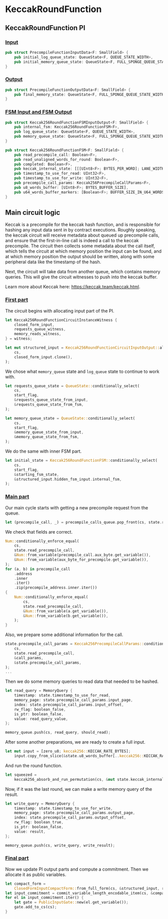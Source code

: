 # KeccakRoundFunction

## KeccakRoundFunction PI

### [Input](https://github.com/ZKAmoeba-Micro/micro-zkevm_circuits/blob/main/src/fsm_input_output/circuit_inputs/main_vm.rs#L9)

```rust
pub struct PrecompileFunctionInputData<F: SmallField> {
    pub initial_log_queue_state: QueueState<F, QUEUE_STATE_WIDTH>,
    pub initial_memory_queue_state: QueueState<F, FULL_SPONGE_QUEUE_STATE_WIDTH>,
}
```

### [Output](https://github.com/ZKAmoeba-Micro/micro-zkevm_circuits/blob/main/src/base_structures/precompile_input_outputs/mod.rs#L42)

```rust
pub struct PrecompileFunctionOutputData<F: SmallField> {
    pub final_memory_state: QueueState<F, FULL_SPONGE_QUEUE_STATE_WIDTH>,
}
```

### [FSM Input and FSM Output](https://github.com/ZKAmoeba-Micro/micro-zkevm_circuits/blob/main/src/keccak256_round_function/input.rs#L59)

```rust
pub struct Keccak256RoundFunctionFSMInputOutput<F: SmallField> {
    pub internal_fsm: Keccak256RoundFunctionFSM<F>,
    pub log_queue_state: QueueState<F, QUEUE_STATE_WIDTH>,
    pub memory_queue_state: QueueState<F, FULL_SPONGE_QUEUE_STATE_WIDTH>,
}

pub struct Keccak256RoundFunctionFSM<F: SmallField> {
    pub read_precompile_call: Boolean<F>,
    pub read_unaligned_words_for_round: Boolean<F>,
    pub completed: Boolean<F>,
    pub keccak_internal_state: [[[UInt8<F>; BYTES_PER_WORD]; LANE_WIDTH]; LANE_WIDTH],
    pub timestamp_to_use_for_read: UInt32<F>,
    pub timestamp_to_use_for_write: UInt32<F>,
    pub precompile_call_params: Keccak256PrecompileCallParams<F>,
    pub u8_words_buffer: [UInt8<F>; BYTES_BUFFER_SIZE],
    pub u64_words_buffer_markers: [Boolean<F>; BUFFER_SIZE_IN_U64_WORDS],
}
```

## Main circuit logic

Keccak is a precompile for the keccak hash function, and is responsible for hashing any input data sent in by contract
executions. Roughly speaking, the keccak circuit will receive metadata about queued up precompile calls, and ensure that
the first-in-line call is indeed a call to the keccak precompile. The circuit then collects some metadata about the call
itself, which tells the circuit at which memory position the input can be found, and at which memory position the output
should be written, along with some peripheral data like the timestamp of the hash.

Next, the circuit will take data from another queue, which contains memory queries. This will give the circuit witnesses
to push into the keccak buffer.

Learn more about Keccak here: <https://keccak.team/keccak.html>.

### [First part](https://github.com/ZKAmoeba-Micro/micro-zkevm_circuits/blob/main/src/keccak256_round_function/mod.rs#L423)

The circuit begins with allocating input part of the PI.

```rust
let Keccak256RoundFunctionCircuitInstanceWitness {
    closed_form_input,
    requests_queue_witness,
    memory_reads_witness,
} = witness;

let mut structured_input = Keccak256RoundFunctionCircuitInputOutput::alloc_ignoring_outputs(
    cs,
    closed_form_input.clone(),
);
```

We chose what `memory_queue` state and `log_queue` state to continue to work with.

```rust
let requests_queue_state = QueueState::conditionally_select(
    cs,
    start_flag,
    &requests_queue_state_from_input,
    &requests_queue_state_from_fsm,
);

let memory_queue_state = QueueState::conditionally_select(
    cs,
    start_flag,
    &memory_queue_state_from_input,
    &memory_queue_state_from_fsm,
);
```

We do the same with inner FSM part.

```rust
let initial_state = Keccak256RoundFunctionFSM::conditionally_select(
    cs,
    start_flag,
    &starting_fsm_state,
    &structured_input.hidden_fsm_input.internal_fsm,
);
```

### [Main part](https://github.com/ZKAmoeba-Micro/micro-zkevm_circuits/blob/main/src/keccak256_round_function/mod.rs#L114)

Our main cycle starts with getting a new precompile request from the queue.

```rust
let (precompile_call, _) = precompile_calls_queue.pop_front(cs, state.read_precompile_call);
```

We check that fields are correct.

```rust
Num::conditionally_enforce_equal(
    cs,
    state.read_precompile_call,
    &Num::from_variable(precompile_call.aux_byte.get_variable()),
    &Num::from_variable(aux_byte_for_precompile.get_variable()),
);
for (a, b) in precompile_call
    .address
    .inner
    .iter()
    .zip(precompile_address.inner.iter())
{
    Num::conditionally_enforce_equal(
        cs,
        state.read_precompile_call,
        &Num::from_variable(a.get_variable()),
        &Num::from_variable(b.get_variable()),
    );
}
```

Also, we prepare some additional information for the call.

```rust
state.precompile_call_params = Keccak256PrecompileCallParams::conditionally_select(
    cs,
    state.read_precompile_call,
    &call_params,
    &state.precompile_call_params,
);
...
```

Then we do some memory queries to read data that needed to be hashed.

```rust
let read_query = MemoryQuery {
    timestamp: state.timestamp_to_use_for_read,
    memory_page: state.precompile_call_params.input_page,
    index: state.precompile_call_params.input_offset,
    rw_flag: boolean_false,
    is_ptr: boolean_false,
    value: read_query_value,
};

memory_queue.push(cs, read_query, should_read);
```

After some another preparations, we are ready to create a full input.

```rust
let mut input = [zero_u8; keccak256::KECCAK_RATE_BYTES];
    input.copy_from_slice(&state.u8_words_buffer[..keccak256::KECCAK_RATE_BYTES]);
```

And run the round function.

```rust
let squeezed =
    keccak256_absorb_and_run_permutation(cs, &mut state.keccak_internal_state, &input);
```

Now, if it was the last round, we can make a write memory query of the result.

```rust
let write_query = MemoryQuery {
    timestamp: state.timestamp_to_use_for_write,
    memory_page: state.precompile_call_params.output_page,
    index: state.precompile_call_params.output_offset,
    rw_flag: boolean_true,
    is_ptr: boolean_false,
    value: result,
};

memory_queue.push(cs, write_query, write_result);
```

### [Final part](https://github.com/ZKAmoeba-Micro/micro-zkevm_circuits/blob/main/src/keccak256_round_function/mod.rs#L495)

Now we update PI output parts and compute a commitment. Then we allocate it as public variables.

```rust
let compact_form =
    ClosedFormInputCompactForm::from_full_form(cs, &structured_input, round_function);
let input_commitment = commit_variable_length_encodable_item(cs, &compact_form, round_function);
for el in input_commitment.iter() {
    let gate = PublicInputGate::new(el.get_variable());
    gate.add_to_cs(cs);
}
```
